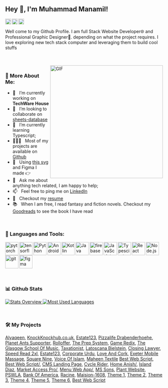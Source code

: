 ## Hey 👋, I'm Muhammad Manamil!
<a href='https://www.linkedin.com/in/rahul-jha98/'><img align='left' alt="linkedin" src="https://raw.githubusercontent.com/rahul-jha98/rahul-jha98/561d474902b59c7429ec22bb73e225696c27b202/assets/linkedin.svg" height='18px'/></a>
<a href='https://twitter.com/jharahul98/'><img align='left' alt="twitter" src="https://raw.githubusercontent.com/rahul-jha98/rahul-jha98/561d474902b59c7429ec22bb73e225696c27b202/assets/twitter.svg" height='18px'/></a>
<a href='https://www.kaggle.com/rahuljha98/'><img alt="kaggle" src="https://raw.githubusercontent.com/rahul-jha98/rahul-jha98/561d474902b59c7429ec22bb73e225696c27b202/assets/kaggle.svg" height='18px'/></a>

Well come to my Github Profile. I am full Stack Website Developer🌐 and Professional Graphic Designer🎨. depending on what the project requires. I love exploring new tech stack computer and leveraging them to build cool stuffs

<br/>
<br/>

<img align="right" alt="GIF" src="https://raw.githubusercontent.com/rahul-jha98/rahul-jha98/main/techstack.gif" width="360px"/>
  
### 🧐 More About Me:

- 🔭 &nbsp; I’m currently working on **TechWare House**
- 🤝 &nbsp; I’m looking to collaborate on [sheets-database](https://github.com/rahul-jha98/sheets-database)
- 🌱 &nbsp; I’m currently learning Typescript; 
- 👨🏻‍💻 &nbsp; Most of my projects are available on [Github](https://github.com/rahul-jha98?tab=repositories)
- 🎨 &nbsp; Using [this svg](https://storyset.com/illustration/javascript-frameworks/amico) and Figma I made 👉
- 💬 &nbsp; Ask me about anything tech related, I am happy to help;
- 📫 &nbsp; Feel free to ping me on [LinkedIn](https://www.linkedin.com/in/rahul-jha98/)
- 📝 &nbsp; Checkout my [resume](https://drive.google.com/file/d/1ZpR5pVBTnl_Qybq7GE3MGy1SB1JehVSE/view?usp=sharing)
- 📚 &nbsp; When I am free, I read fantasy and fiction novels. Checkout my [Goodreads](https://www.goodreads.com/rahul-jha98) to see the book I have read

<br>

### 🔨 Languages and Tools:
<a href="https://pytorch.org/" target="_blank"> <img align="left" src="https://raw.githubusercontent.com/rahul-jha98/github_readme_icons/main/language_and_tools/square/pytorch/pytorch.svg" alt="pytorch" height="42px"/> </a> 
<a href="https://www.tensorflow.org" target="_blank"> <img align="left" src="https://raw.githubusercontent.com/rahul-jha98/github_readme_icons/main/language_and_tools/square/tensorflow/tensorflow.svg" alt="tensorflow" height="42px"/> </a> 
<a href="https://www.python.org" target="_blank"><img align="left" alt="Python" height ="42px" src="https://raw.githubusercontent.com/rahul-jha98/github_readme_icons/main/language_and_tools/square/python/python.svg"></a>
<a href="https://developer.android.com" target="_blank"> <img align="left" alt="Android" height ="42px" src="https://raw.githubusercontent.com/rahul-jha98/github_readme_icons/main/language_and_tools/square/android/android.svg"> </a>
<a href="https://kotlinlang.org" target="_blank"><img align="left" alt="Kotlin" height ="42px" src="https://raw.githubusercontent.com/rahul-jha98/github_readme_icons/main/language_and_tools/square/kotlin/kotlin.svg"></a>
<a href="https://www.java.com" target="_blank"><img align="left" alt="Java" height ="42px" src="https://raw.githubusercontent.com/rahul-jha98/github_readme_icons/main/language_and_tools/square/java/java.svg"></a>
<a href="https://firebase.google.com/" target="_blank"> <img align="left" src="https://raw.githubusercontent.com/rahul-jha98/github_readme_icons/main/language_and_tools/square/firebase/firebase.svg" alt="firebase" height ="42px"/> </a>
<a href="https://developer.mozilla.org/en-US/docs/Web/JavaScript" target="_blank"> <img align="left" alt="JavaScript" height ="42px"  src="https://raw.githubusercontent.com/rahul-jha98/github_readme_icons/main/language_and_tools/square/javascript/javascript.svg"> </a>
<a href="https://www.typescriptlang.org/" target="_blank"><img align="left" alt="Typescirpt" height ="42px" src="https://raw.githubusercontent.com/rahul-jha98/github_readme_icons/main/language_and_tools/square/typescript/typescript.svg"></a>
<a href="https://reactjs.org/" target="_blank"> <img align="left" alt="React" height ="42px" src="https://raw.githubusercontent.com/rahul-jha98/github_readme_icons/main/language_and_tools/square/react/react.svg"></a>
<a href="https://nodejs.org" target="_blank"><img align="left" alt="Node.js" height ="42px" src="https://raw.githubusercontent.com/rahul-jha98/github_readme_icons/main/language_and_tools/square/node/node.svg"></a>
<a href="https://git-scm.com/" target="_blank"> <img src="https://raw.githubusercontent.com/rahul-jha98/github_readme_icons/main/language_and_tools/square/git-scm/git-scm.svg" align="left" alt="git" height='42px'/> </a>
<a href="https://www.figma.com/" target="_blank"> <img src="https://raw.githubusercontent.com/rahul-jha98/github_readme_icons/main/language_and_tools/square/figma/figma.svg" alt="figma" height='42px'/> </a>

<br>

### 📊 Github Stats
<a href='https://github.com/manamil-coder'>
  
![Stats Overview](https://github-readme-stats.vercel.app/api?username=manamil-coder&show_icons=false)
![Most Used Languages](https://github-readme-stats.vercel.app/api/top-langs/?username=manamil-coder&layout=compact)

</a>
<br>

### 🛠️ My Projects

<a href="http://alyaqeen.org/" target="_blank">Alyaqeen</a>, 
<a href="http://knockknockhub.co.uk" target="_blank">KnockKnockhub.co.uk</a>,
<a href="http://estate123.com/" target="_blank">Estate123</a>,
<a href="http://pizzalife-drabenderhoehe.de/" target="_blank">Pizzalife Drabenderhoehe</a>,
<a href="https://planetants-supporter.com/" target="_blank">Planet Ants Supporter</a>,
<a href="https://rolloffer.com/" target="_blank">Rolloffer</a>,
<a href="http://theprepsystem.com/" target="_blank">The Prep System</a>,
<a href="http://gameredix.com/" target="_blank">Game Redix</a>,
<a href="http://theglasgowschoolofmusic.co.uk/" target="_blank">The Glasgow School Of Music</a>,
<a href="http://taxationist.com/" target="_blank">Taxationist</a>,
<a href="http://latoscana-bielstein.de/" target="_blank">Latoscana Bielstein</a>,
<a href="https://closinglawyer.ca/" target="_blank">Closing Lawyer</a>,
<a href="https://speedread2xl.com/" target="_blank">Speed Read 2xl</a>,
<a href="https://estate123.my/" target="_blank">Estate123</a>,
<a href="https://www.corporateurdu.com/" target="_blank">Corporate Urdu</a>,
<a href="https://loveandcork.com/" target="_blank">Love And Cork</a>,
<a href="https://exetermobilemassage.co.uk/" target="_blank">Exeter Mobile Massage</a>,
<a href="https://www.squarenine.pk/" target="_blank">Square Nine</a>,
<a href="http://voiceofislam.skylite.com/index.php/login" target="_blank">Voice Of Islam</a>,
<a href="https://maheentex.com/" target="_blank">Maheen Textile</a>
<a href="http://207.180.236.232/~shakir/bestwebscript/" target="_blank">Best Web Script</a>,
<a href="http://207.180.236.232/~shakir/bestwebscript/" target="_blank">Best Web Script/</a>,
<a href="http://207.180.236.232/~shakir/cms-landing-page/" target="_blank">CMS Landing Page</a>,
<a href="http://207.180.236.232/~shakir/cycle-rider/" target="_blank">Cycle Rider</a>,
<a href="http://207.180.236.232/~shakir/home-anish/" target="_blank">Home Anish/</a>,
<a href="http://207.180.236.232/~shakir/island-diaz/" target="_blank">Island Diaz</a>,
<a href="http://207.180.236.232/~shakir/market-access-pro/" target="_blank">Market Access Pro/</a>,
<a href="http://207.180.236.232/~shakir/menu-webapp/" target="_blank">Menu Web App/</a>,
<a href="http://207.180.236.232/~shakir/mssons/" target="_blank">MS Sons</a>,
<a href="http://207.180.236.232/~shakir/plant-website" target="_blank">Plant Website</a>,
<a href="http://207.180.236.232/~skylite/pswla/" target="_blank">PSWLA</a>,
<a href="http://207.180.236.232/~shakir/bank-of-america/" target="_blank">Bank Of America</a>,
<a href="http://207.180.236.232/~shakir/racine/" target="_blank">Racine</a>,
<a href="http://207.180.236.232/~shakir/maision-1608/" target="_blank">Maision-1608</a>,
<a href="http://207.180.236.232/~shakir/theme-1/" target="_blank">Theme 1</a>,
<a href="http://207.180.236.232/~shakir/theme-2/" target="_blank">Theme 2</a>,
<a href="http://207.180.236.232/~shakir/theme-3/" target="_blank">Theme 3</a>,
<a href="http://207.180.236.232/~shakir/theme-4/" target="_blank">Theme 4</a>,
<a href="http://207.180.236.232/~shakir/theme-5/" target="_blank">Theme 5</a>,
<a href="http://207.180.236.232/~shakir/theme-6/" target="_blank">Theme 6</a>,
<a href="http://207.180.236.232/~shakir/bestwebscript/" target="_blank">Best Web Script</a>
